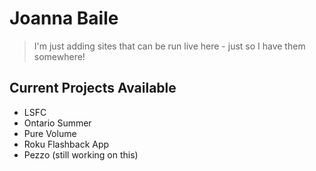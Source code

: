 # Joanna Baile

> I'm just adding sites that can be run live here - just so I have them somewhere!

## Current Projects Available

* LSFC
* Ontario Summer
* Pure Volume
* Roku Flashback App
* Pezzo (still working on this)